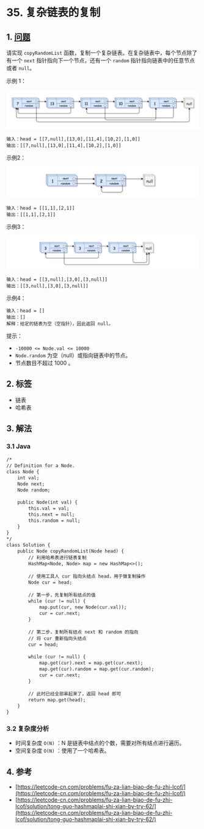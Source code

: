 # 35. 复杂链表的复制

## 1. [问题](https://leetcode-cn.com/problems/fu-za-lian-biao-de-fu-zhi-lcof/)

请实现 `copyRandomList` 函数，复制一个复杂链表。在复杂链表中，每个节点除了有一个 `next` 指针指向下一个节点，还有一个 `random` 指针指向链表中的任意节点或者 `null`。

示例 1：

![](../../.gitbook/assets/image%20%281%29.png)

```text
输入：head = [[7,null],[13,0],[11,4],[10,2],[1,0]]
输出：[[7,null],[13,0],[11,4],[10,2],[1,0]]
```

示例2：

![](../../.gitbook/assets/image%20%282%29.png)

```text
输入：head = [[1,1],[2,1]]
输出：[[1,1],[2,1]]
```

示例3：

![](../../.gitbook/assets/image%20%283%29.png)

```text
输入：head = [[3,null],[3,0],[3,null]]
输出：[[3,null],[3,0],[3,null]]
```

示例4：

```text
输入：head = []
输出：[]
解释：给定的链表为空（空指针），因此返回 null。
```

提示：

* `-10000 <= Node.val <= 10000`
* `Node.random` 为空（null）或指向链表中的节点。
* 节点数目不超过 1000 。

## 2. 标签

* 链表
* 哈希表

## 3. 解法

### 3.1 Java

```text
/*
// Definition for a Node.
class Node {
    int val;
    Node next;
    Node random;

    public Node(int val) {
        this.val = val;
        this.next = null;
        this.random = null;
    }
}
*/
class Solution {
    public Node copyRandomList(Node head) {
        // 利用哈希表进行链表复制
        HashMap<Node, Node> map = new HashMap<>();
        
        // 使用工具人 cur 指向头结点 head，用于做复制操作
        Node cur = head;

        // 第一步，先复制所有结点的值
        while (cur != null) {
            map.put(cur, new Node(cur.val));
            cur = cur.next;
        }

        // 第二步，复制所有结点 next 和 random 的指向
        // 将 cur 重新指向头结点
        cur = head;

        while (cur != null) {
            map.get(cur).next = map.get(cur.next);
            map.get(cur).random = map.get(cur.random);
            cur = cur.next;
        }

        // 此时已经全部串起来了，返回 head 即可
        return map.get(head);
    }
}
```

### 3.2 复杂度分析

* 时间复杂度 `O(N)` ：N 是链表中结点的个数，需要对所有结点进行遍历。
* 空间复杂度 `O(N)` ：使用了一个哈希表。

## 4. 参考

* [https://leetcode-cn.com/problems/fu-za-lian-biao-de-fu-zhi-lcof/](https://leetcode-cn.com/problems/fu-za-lian-biao-de-fu-zhi-lcof/)
* [https://leetcode-cn.com/problems/fu-za-lian-biao-de-fu-zhi-lcof/solution/tong-guo-hashmaplai-shi-xian-by-try-62/](https://leetcode-cn.com/problems/fu-za-lian-biao-de-fu-zhi-lcof/solution/tong-guo-hashmaplai-shi-xian-by-try-62/)

